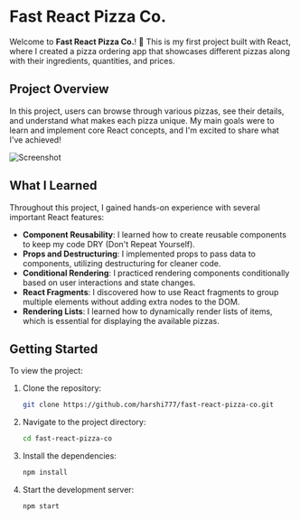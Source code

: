  # Fast React Pizza Co.

Welcome to **Fast React Pizza Co.**! 🍕 This is my first project built with React, where I created a pizza ordering app that showcases different pizzas along with their ingredients, quantities, and prices.

## Project Overview

In this project, users can browse through various pizzas, see their details, and understand what makes each pizza unique. My main goals were to learn and implement core React concepts, and I'm excited to share what I've achieved!

   ![Screenshot](assets/screenshot(114).png)

## What I Learned

Throughout this project, I gained hands-on experience with several important React features:

- **Component Reusability**: I learned how to create reusable components to keep my code DRY (Don't Repeat Yourself).
- **Props and Destructuring**: I implemented props to pass data to components, utilizing destructuring for cleaner code.
- **Conditional Rendering**: I practiced rendering components conditionally based on user interactions and state changes.
- **React Fragments**: I discovered how to use React fragments to group multiple elements without adding extra nodes to the DOM.
- **Rendering Lists**: I learned how to dynamically render lists of items, which is essential for displaying the available pizzas.

## Getting Started

To view the project:

1. Clone the repository:
   ```bash
   git clone https://github.com/harshi777/fast-react-pizza-co.git
2. Navigate to the project directory:
   ```bash
   cd fast-react-pizza-co
4. Install the dependencies:
   ```bash
   npm install
6. Start the development server:
   ```bash
   npm start


